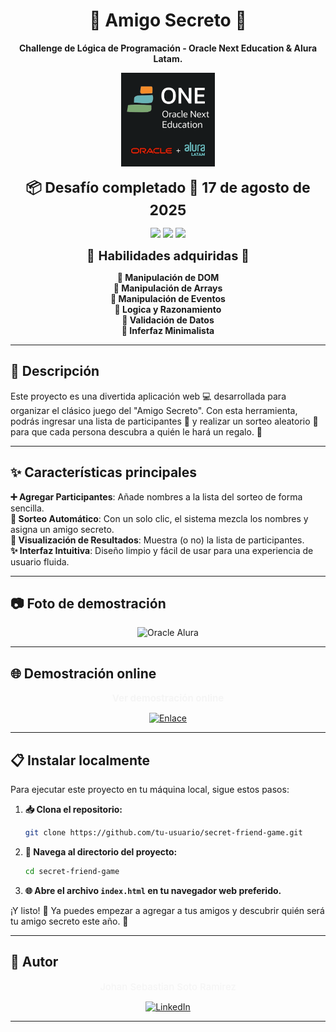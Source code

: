 <h1 align="center"> 🎲 Amigo Secreto 🎲</h1>

<p align="center"><strong>Challenge de Lógica de Programación - Oracle Next Education & Alura Latam.</strong> </p>

<p align="center"> <img src="assets/oracle-alura.png" width="150" alt="Oracle Alura"/> </p>

<p align="center">
  <span style="font-size:23px;"><strong>📦 Desafío completado 📅 17 de agosto de 2025</strong></span>
</p>

<p align="center">
  <img src="https://img.shields.io/badge/-HTML5-E34F26?style=flat-square&logo=html5&logoColor=white" />
  <img src="https://img.shields.io/badge/-JavaScript-F7DF1E?style=flat-square&logo=javascript&logoColor=black" />
  <img src="https://img.shields.io/badge/-CSS3-1572B6?style=flat-square&logo=css" />
</p>

<p align="center">
  <span style="font-size:20px;"> 📍 <strong>Habilidades adquiridas 📍 </strong></span>
</p>

<p align="center">
  <b>
    <span style="display:inline-block;width: 260px;">🔸 Manipulación de DOM</span>
    <span style="display:inline-block;width: 260px;">🔸 Manipulación de Arrays</span>
    <span style="display:inline-block;width: 260px;">🔸 Manipulación de Eventos</span><br>
    <span style="display:inline-block;width: 260px;">🔹 Logica y Razonamiento</span>
    <span style="display:inline-block;width: 260px;">🔹 Validación de Datos</span>
    <span style="display:inline-block;width: 260px;">🔹 Inferfaz Minimalista</span><br>
  </b>
</p>

---

## 📝 Descripción

Este proyecto es una divertida aplicación web 💻 desarrollada para organizar el clásico juego del "Amigo Secreto". Con esta herramienta, podrás ingresar una lista de participantes 📝 y realizar un sorteo aleatorio 🎲 para que cada persona descubra a quién le hará un regalo. 🎉

---

## ✨ Características principales

**➕ Agregar Participantes**: Añade nombres a la lista del sorteo de forma sencilla.
<br>
**🎲 Sorteo Automático**: Con un solo clic, el sistema mezcla los nombres y asigna un amigo secreto.
<br>
**👀 Visualización de Resultados**: Muestra (o no) la lista de participantes.
<br>
**✨ Interfaz Intuitiva**: Diseño limpio y fácil de usar para una experiencia de usuario fluida.

---

## 📷 Foto de demostración

<p align="center"> <img src="assets/preview.png" width="1080" alt="Oracle Alura"/> </p>

---

## 🌐 Demostración online

<p align="center">
  <b><span style="font-size:15px; font-weight:500; color:#f5f5f5; font-weight: bold;">
    Ver demostración online
  </span></b>
</p>

<p align="center">
  <a href="https://sotobit.github.io/secret-friend-game/" target="_blank">
    <img src="https://img.shields.io/badge/Link-ff67cf?style=for-the-badge&logo=google&logoColor=white" alt="Enlace">
  </a>
</p>

---

## 📋 Instalar localmente

Para ejecutar este proyecto en tu máquina local, sigue estos pasos:

1.  **📥 Clona el repositorio:**
    ```bash
    git clone https://github.com/tu-usuario/secret-friend-game.git
    ```
2.  **📁 Navega al directorio del proyecto:**
    ```bash
    cd secret-friend-game
    ```
3.  **🌐 Abre el archivo `index.html` en tu navegador web preferido.**

¡Y listo! 🥳 Ya puedes empezar a agregar a tus amigos y descubrir quién será tu amigo secreto este año. 🎁

---

## 👤 Autor

<p align="center">
  <b><span style="font-size:15px; font-weight:500; color:#f5f5f5;">
   Johan Sebastian Soto Ramirez
  </span></b>
</p>

<p align="center">
  <a href="https://www.linkedin.com/in/johan-soto/" target="_blank">
    <img src="https://custom-icon-badges.demolab.com/badge/LinkedIn-0A66C2?logo=linkedin-white&logoColor=fff" alt="LinkedIn">
  </a>
</p>

---
